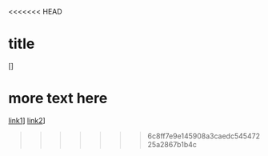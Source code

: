 <<<<<<< HEAD
# title

[]

more text here
=======
[link1](https://something.com)] [link2](some-thing.html)]
>>>>>>> 6c8ff7e9e145908a3caedc54547225a2867b1b4c
